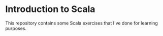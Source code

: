# Introduction to Scala

This repository contains some Scala exercises that I've done for learning purposes.
